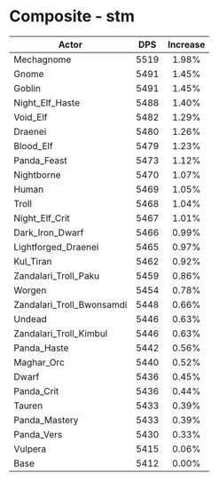 # Composite - stm
| Actor | DPS | Increase |
|---|:---:|:---:|
|Mechagnome|5519|1.98%|
|Gnome|5491|1.45%|
|Goblin|5491|1.45%|
|Night_Elf_Haste|5488|1.40%|
|Void_Elf|5482|1.29%|
|Draenei|5480|1.26%|
|Blood_Elf|5479|1.23%|
|Panda_Feast|5473|1.12%|
|Nightborne|5470|1.07%|
|Human|5469|1.05%|
|Troll|5468|1.04%|
|Night_Elf_Crit|5467|1.01%|
|Dark_Iron_Dwarf|5466|0.99%|
|Lightforged_Draenei|5465|0.97%|
|Kul_Tiran|5462|0.92%|
|Zandalari_Troll_Paku|5459|0.86%|
|Worgen|5454|0.78%|
|Zandalari_Troll_Bwonsamdi|5448|0.66%|
|Undead|5446|0.63%|
|Zandalari_Troll_Kimbul|5446|0.63%|
|Panda_Haste|5442|0.56%|
|Maghar_Orc|5440|0.52%|
|Dwarf|5436|0.45%|
|Panda_Crit|5436|0.44%|
|Tauren|5433|0.39%|
|Panda_Mastery|5433|0.39%|
|Panda_Vers|5430|0.33%|
|Vulpera|5415|0.06%|
|Base|5412|0.00%|
